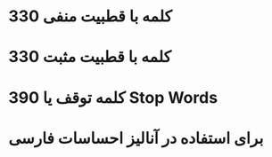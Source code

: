 # 330 کلمه با قطبیت منفی
# 330 کلمه با قطبیت مثبت
# 390 کلمه توقف یا Stop Words
# برای استفاده در آنالیز احساسات فارسی
